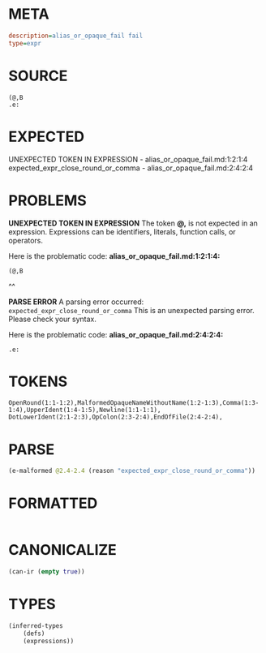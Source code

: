 # META
~~~ini
description=alias_or_opaque_fail fail
type=expr
~~~
# SOURCE
~~~roc
(@,B
.e:
~~~
# EXPECTED
UNEXPECTED TOKEN IN EXPRESSION - alias_or_opaque_fail.md:1:2:1:4
expected_expr_close_round_or_comma - alias_or_opaque_fail.md:2:4:2:4
# PROBLEMS
**UNEXPECTED TOKEN IN EXPRESSION**
The token **@,** is not expected in an expression.
Expressions can be identifiers, literals, function calls, or operators.

Here is the problematic code:
**alias_or_opaque_fail.md:1:2:1:4:**
```roc
(@,B
```
 ^^


**PARSE ERROR**
A parsing error occurred: `expected_expr_close_round_or_comma`
This is an unexpected parsing error. Please check your syntax.

Here is the problematic code:
**alias_or_opaque_fail.md:2:4:2:4:**
```roc
.e:
```
   


# TOKENS
~~~zig
OpenRound(1:1-1:2),MalformedOpaqueNameWithoutName(1:2-1:3),Comma(1:3-1:4),UpperIdent(1:4-1:5),Newline(1:1-1:1),
DotLowerIdent(2:1-2:3),OpColon(2:3-2:4),EndOfFile(2:4-2:4),
~~~
# PARSE
~~~clojure
(e-malformed @2.4-2.4 (reason "expected_expr_close_round_or_comma"))
~~~
# FORMATTED
~~~roc

~~~
# CANONICALIZE
~~~clojure
(can-ir (empty true))
~~~
# TYPES
~~~clojure
(inferred-types
	(defs)
	(expressions))
~~~
